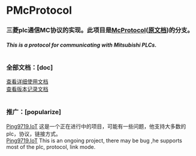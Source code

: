 # PMcProtocol
### 三菱plc通信MC协议的实现。此项目是[McProtocol](https://github.com/SecondShiftEngineer/McProtocol)([原文档](https://www.nuget.org/packages/McProtocol#readme-body-tab))的分支。
##### This is a protocol for communicating with Mitsubishi PLCs. 

#
### 全部文档：[doc]
[查看详细使用文档](PMcProtocol/docs/README.md)   
[查看版本记录文档](PMcProtocol/docs/VERSION.md)   

#
### 推广：[popularize]
[Ping9719.IoT](https://github.com/ping9719/IoT) 这是一个正在进行中的项目，可能有一些问题，他支持大多数的plc，协议，链接方式。   
[Ping9719.IoT](https://github.com/ping9719/IoT) This is an ongoing project, there may be bug ,he supports most of the plc, protocol, link mode.
